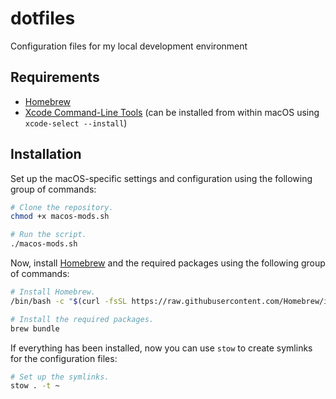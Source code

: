 # dotfiles
Configuration files for my local development environment

## Requirements

- [Homebrew](https://brew.sh)
- [Xcode Command-Line Tools](https://developer.apple.com/download/more/) (can be installed from within macOS using `xcode-select --install`)

## Installation

Set up the macOS-specific settings and configuration using the following group of commands:

```bash
# Clone the repository.
chmod +x macos-mods.sh

# Run the script.
./macos-mods.sh
```

Now, install [Homebrew](https://brew.sh) and the required packages using the following group of commands:

```bash
# Install Homebrew.
/bin/bash -c "$(curl -fsSL https://raw.githubusercontent.com/Homebrew/install/HEAD/install.sh)"

# Install the required packages.
brew bundle
```

If everything has been installed, now you can use `stow` to create symlinks for the configuration files:

```bash
# Set up the symlinks.
stow . -t ~
```
